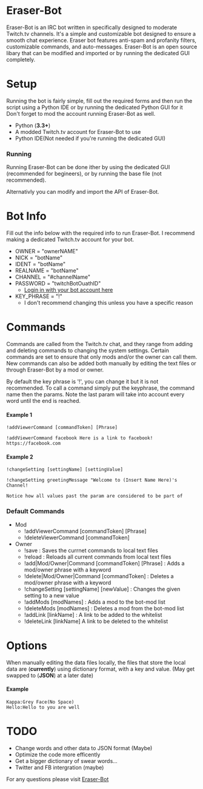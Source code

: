 # Eraser-Bot
Eraser-Bot is an IRC bot written in specifically designed to moderate Twitch.tv channels. It's a simple and customizable bot 
designed to ensure a smooth chat experience. Eraser bot features anti-spam and profanity filters, customizable commands, and auto-messages. Eraser-Bot is an open source libary that can be modified and imported or by running the dedicated GUI completely.

# Setup
Running the bot is fairly simple, fill out the required forms and then run the script using a Python IDE or by running the dedicated Python GUI for it  Don't forget to mod the account running Eraser-Bot as well.

- Python (**3.3+**) 
- A modded Twitch.tv account for Eraser-Bot to use
- Python IDE(Not needed if you're running the dedicated GUI)

### Running
Running Eraser-Bot can be done ither by using the dedicated GUI (recommended for begineers), or by running the base file (not recommended). 

Alternativly you can modify and import the API of Eraser-Bot.

# Bot Info
Fill out the info below with the required info to run Eraser-Bot. I recommend making a dedicated Twitch.tv account for your bot.

- OWNER = "ownerNAME"
- NICK = "botName"
- IDENT = "botName"
- REALNAME = "botName"
- CHANNEL = "#channelName"
- PASSWORD = "twitchBotOuathID"
  - [Login in with your bot account here](http://twitchapps.com/tmi/)
- KEY_PHRASE = "!"
  - I don't recommend changing this unless you have a specific reason

# Commands
Commands are called from the Twitch.tv chat, and they range from adding and deleting commands to changing the system settings. Certain commands are set to ensure that only mods and/or the owner can call them. New commands can also be added both manually by editing the text files or through Eraser-Bot by a mod or owner.

By default the key phrase is '!', you can change it but it is not recommended.
To call a command simply put the keyphrase, the command name then the params. Note the last param
will take into account every word until the end is reached.

#### Example 1
```
!addViewerCommand [commandToken] [Phrase]

!addViewerCommand facebook Here is a link to facebook! https://facebook.com
```

#### Example 2
```
!changeSetting [settingName] [settingValue]

!changeSetting greetingMessage "Welcome to (Insert Name Here)'s Channel!

Notice how all values past the param are considered to be part of 
```

### Default Commands

- Mod
  - !addViewerCommand [commandToken] [Phrase]
  - !deleteViewerCommand [commandToken]
- Owner
  - !save : Saves the currnet commands to local text files  
  - !reload : Reloads all current commands from local text files  
  - !add|Mod/Owner|Command [commandToken] [Phrase] : Adds a mod/owner phrase with a keyword
  - !delete|Mod/Owner|Command [commandToken] : Deletes a mod/owner phrase with a keyword
  - !changeSetting [settingName] [newValue] : Changes the given setting to a new value
  - !addMods [modNames] : Adds a mod to the bot-mod list
  - !deleteMods [modNames] : Deletes a mod from the bot-mod list 
  - !addLink [linkName] : A link to be added to the whitelist
  - !deleteLink [linkName] A link to be deleted to the whitelist

# Options
When manually editing the data files locally, the files that store the local data are (**currently**) using dictionary format, with a key and value. (May get swapped to (**JSON**) at a later date)

#### Example
```
Kappa:Grey Face(No Space)
Hello:Hello to you are well
```

# TODO
- Change words and other data to JSON format (Maybe)
- Optimize the code more efficently
- Get a bigger dictionary of swear words...
- Twitter and FB intergration (maybe)

For any questions please visit [Eraser-Bot](johnsong.science/projects/eraser-bot)
